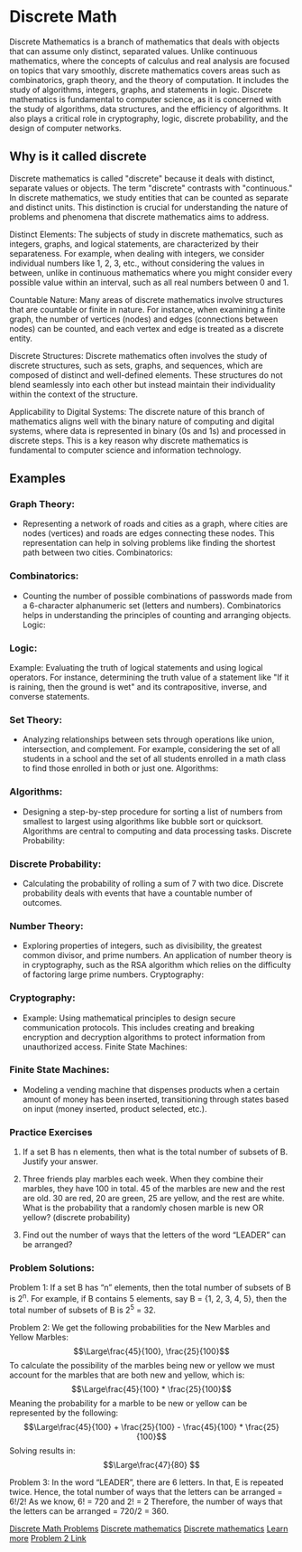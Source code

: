 # Discrete Math

Discrete Mathematics is a branch of mathematics that deals with objects that can assume only distinct, separated values. Unlike continuous mathematics, where the concepts of calculus and real analysis are focused on topics that vary smoothly, discrete mathematics covers areas such as combinatorics, graph theory, and the theory of computation. It includes the study of algorithms, integers, graphs, and statements in logic. Discrete mathematics is fundamental to computer science, as it is concerned with the study of algorithms, data structures, and the efficiency of algorithms. It also plays a critical role in cryptography, logic, discrete probability, and the design of computer networks.


## Why is it called discrete
Discrete mathematics is called "discrete" because it deals with distinct, separate values or objects. The term "discrete" contrasts with "continuous." In discrete mathematics, we study entities that can be counted as separate and distinct units. This distinction is crucial for understanding the nature of problems and phenomena that discrete mathematics aims to address.

Distinct Elements: The subjects of study in discrete mathematics, such as integers, graphs, and logical statements, are characterized by their separateness. For example, when dealing with integers, we consider individual numbers like 1, 2, 3, etc., without considering the values in between, unlike in continuous mathematics where you might consider every possible value within an interval, such as all real numbers between 0 and 1.

Countable Nature: Many areas of discrete mathematics involve structures that are countable or finite in nature. For instance, when examining a finite graph, the number of vertices (nodes) and edges (connections between nodes) can be counted, and each vertex and edge is treated as a discrete entity.

Discrete Structures: Discrete mathematics often involves the study of discrete structures, such as sets, graphs, and sequences, which are composed of distinct and well-defined elements. These structures do not blend seamlessly into each other but instead maintain their individuality within the context of the structure.

Applicability to Digital Systems: The discrete nature of this branch of mathematics aligns well with the binary nature of computing and digital systems, where data is represented in binary (0s and 1s) and processed in discrete steps. This is a key reason why discrete mathematics is fundamental to computer science and information technology.


## Examples
### Graph Theory:
- Representing a network of roads and cities as a graph, where cities are nodes (vertices) and roads are edges connecting these nodes. This representation can help in solving problems like finding the shortest path between two cities.
Combinatorics:

### Combinatorics:
- Counting the number of possible combinations of passwords made from a 6-character alphanumeric set (letters and numbers). Combinatorics helps in understanding the principles of counting and arranging objects.
Logic:

### Logic:
Example: Evaluating the truth of logical statements and using logical operators. For instance, determining the truth value of a statement like "If it is raining, then the ground is wet" and its contrapositive, inverse, and converse statements.


### Set Theory:
- Analyzing relationships between sets through operations like union, intersection, and complement. For example, considering the set of all students in a school and the set of all students enrolled in a math class to find those enrolled in both or just one.
Algorithms:

### Algorithms:
- Designing a step-by-step procedure for sorting a list of numbers from smallest to largest using algorithms like bubble sort or quicksort. Algorithms are central to computing and data processing tasks.
Discrete Probability:

### Discrete Probability:
- Calculating the probability of rolling a sum of 7 with two dice. Discrete probability deals with events that have a countable number of outcomes.

### Number Theory:
- Exploring properties of integers, such as divisibility, the greatest common divisor, and prime numbers. An application of number theory is in cryptography, such as the RSA algorithm which relies on the difficulty of factoring large prime numbers.
Cryptography:

### Cryptography:
- Example: Using mathematical principles to design secure communication protocols. This includes creating and breaking encryption and decryption algorithms to protect information from unauthorized access.
Finite State Machines:

### Finite State Machines:
- Modeling a vending machine that dispenses products when a certain amount of money has been inserted, transitioning through states based on input (money inserted, product selected, etc.).

### Practice Exercises

1. If a set B has n elements, then what is the total number of subsets of B. Justify your answer.

2. Three friends play marbles each week. When they combine their marbles, they have 100 in total. 45 of the marbles are new and the rest are old. 30 are red, 20 are green, 25 are yellow, and the rest are white. What is the probability that a randomly chosen marble is new OR yellow? (discrete probability)

3. Find out the number of ways that the letters of the word “LEADER” can be arranged?

### Problem Solutions:
Problem 1:
If a set B has “n” elements, then the total number of subsets of B is 2<sup>n</sup>. For example, if B contains 5 elements, say B = {1, 2, 3, 4, 5}, then the total number of subsets of B is 2<sup>5</sup> = 32.


Problem 2:
We get the following probabilities for the New Marbles and Yellow Marbles: $$\Large\frac{45}{100}, \frac{25}{100}$$
To calculate the possibility of the marbles being new or yellow we must account for the marbles that are both new and yellow, which is: $$\Large\frac{45}{100} * \frac{25}{100}$$
Meaning the probability for a marble to be new or yellow can be represented by the following:
$$\Large\frac{45}{100} + \frac{25}{100} - \frac{45}{100} * \frac{25}{100}$$
Solving results in:  $$\Large\frac{47}{80} $$

Problem 3:
In the word “LEADER”, there are 6 letters. In that, E is repeated twice. Hence, the total number of ways that the letters can be arranged = 6!/2! As we know, 6! = 720 and 2! = 2 Therefore, the number of ways that the letters can be arranged = 720/2 = 360.



[Discrete Math Problems](https://byjus.com/maths/discrete-mathematics-questions/)
[Discrete mathematics](https://brilliant.org/wiki/discrete-mathematics/#:~:text=Discrete%20mathematics%20is%20the%20study,can%20be%20finite%20or%20infinite.)
[Discrete mathematics](https://en.wikipedia.org/wiki/Discrete_mathematics)
[Learn more](https://www.geeksforgeeks.org/discrete-mathematics-tutorial/)
[Problem 2 Link](https://www.varsitytutors.com/gmat_math-help/arithmetic/problem-solving-questions/discrete-probability)
